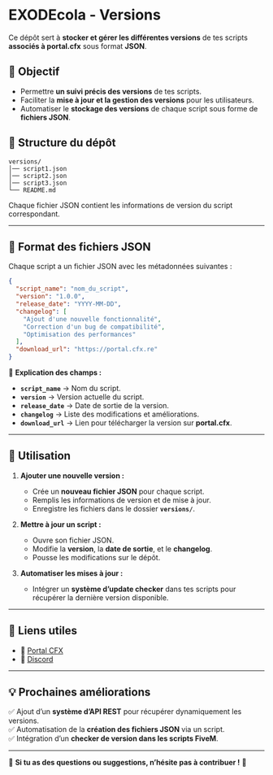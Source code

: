 # **EXODEcola - Versions**
Ce dépôt sert à **stocker et gérer les différentes versions** de tes scripts **associés à portal.cfx** sous format **JSON**.

## 📌 **Objectif**
- Permettre **un suivi précis des versions** de tes scripts.
- Faciliter la **mise à jour et la gestion des versions** pour les utilisateurs.
- Automatiser le **stockage des versions** de chaque script sous forme de **fichiers JSON**.

## 📂 **Structure du dépôt**
```
versions/
│── script1.json
│── script2.json
│── script3.json
└── README.md
```
Chaque fichier JSON contient les informations de version du script correspondant.

---

## 🔧 **Format des fichiers JSON**
Chaque script a un fichier JSON avec les métadonnées suivantes :

```json
{
  "script_name": "nom_du_script",
  "version": "1.0.0",
  "release_date": "YYYY-MM-DD",
  "changelog": [
    "Ajout d'une nouvelle fonctionnalité",
    "Correction d'un bug de compatibilité",
    "Optimisation des performances"
  ],
  "download_url": "https://portal.cfx.re"
}
```

📌 **Explication des champs :**
- **`script_name`** → Nom du script.
- **`version`** → Version actuelle du script.
- **`release_date`** → Date de sortie de la version.
- **`changelog`** → Liste des modifications et améliorations.
- **`download_url`** → Lien pour télécharger la version sur **portal.cfx**.

---

## 🚀 **Utilisation**
1. **Ajouter une nouvelle version :**
   - Crée un **nouveau fichier JSON** pour chaque script.
   - Remplis les informations de version et de mise à jour.
   - Enregistre les fichiers dans le dossier **`versions/`**.

2. **Mettre à jour un script :**
   - Ouvre son fichier JSON.
   - Modifie la **version**, la **date de sortie**, et le **changelog**.
   - Pousse les modifications sur le dépôt.

3. **Automatiser les mises à jour :**
   - Intégrer un **système d’update checker** dans tes scripts pour récupérer la dernière version disponible.

---

## 🔗 **Liens utiles**
- 📌 [Portal CFX](https://portal.cfx.re/)
- 📜 [Discord](https://discord.gg/exode-developpement-fivem-869625490758070353)

---

## 💡 **Prochaines améliorations**
✅ Ajout d’un **système d’API REST** pour récupérer dynamiquement les versions.  
✅ Automatisation de la **création des fichiers JSON** via un script.  
✅ Intégration d’un **checker de version dans les scripts FiveM**.  

---

💬 **Si tu as des questions ou suggestions, n’hésite pas à contribuer !** 🚀
